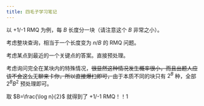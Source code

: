 ```yaml
---
title: 四毛子学习笔记
---
```


以 +1/-1 RMQ 为例，每 $B$ 长度分一块（请注意这个 $B$ 非常之小）。

考虑整块查询，相当于一个长度变为 $n/B$ 的 RMQ 问题。

考虑某点到最近的一个关键点的答案。直接预处理。

考虑询问完全在某块内的特殊情况，~~很显然这种情况发生概率很小，而且出题人应该不会这么无聊来卡你，所以直接爆扫即可，~~由于本质不同的块只有 $2^B$ 种，全部 $2^BB^2$ 预处理即可。

取 $B=\frac{\log n}{2}$ 就得到了 +1/-1 RMQ！！1